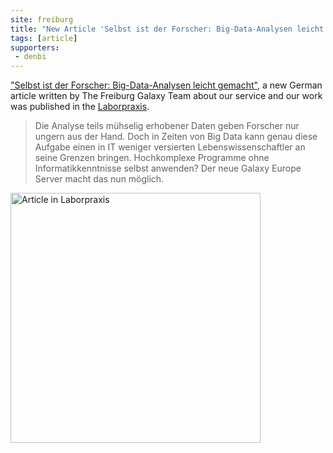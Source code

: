 ```yaml
---
site: freiburg
title: "New Article 'Selbst ist der Forscher: Big-Data-Analysen leicht gemacht'"
tags: [article]
supporters:
 - denbi
---
```



["Selbst ist der Forscher: Big-Data-Analysen leicht gemacht"](https://www.laborpraxis.vogel.de/selbst-ist-der-forscher-big-data-analysen-leicht-gemacht-a-768506),
a new German article written by The Freiburg Galaxy Team about our service and our work was published in the [Laborpraxis](https://www.laborpraxis.vogel.de).

> Die Analyse teils mühselig erhobener Daten geben Forscher nur ungern aus der Hand. Doch in Zeiten von Big Data kann genau diese Aufgabe einen in IT weniger versierten Lebenswissenschaftler an seine Grenzen bringen. Hochkomplexe Programme ohne Informatikkenntnisse selbst anwenden? Der neue Galaxy Europe Server macht das nun möglich.

<img src="/assets/media/laborpraxis.png" height="400px" alt="Article in Laborpraxis" />
